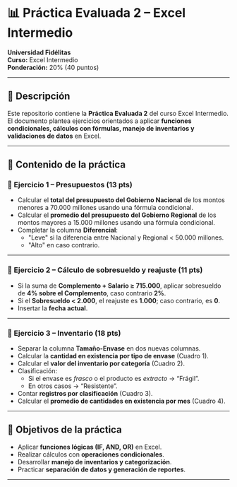 # 📊 Práctica Evaluada 2 – Excel Intermedio  

**Universidad Fidélitas**  
**Curso:** Excel Intermedio  
**Ponderación:** 20% (40 puntos)  

---

## 📂 Descripción  

Este repositorio contiene la **Práctica Evaluada 2** del curso Excel Intermedio. El documento plantea ejercicios orientados a aplicar **funciones condicionales, cálculos con fórmulas, manejo de inventarios y validaciones de datos** en Excel.  

---

## 📑 Contenido de la práctica  

### 🔹 Ejercicio 1 – Presupuestos (13 pts)  
- Calcular el **total del presupuesto del Gobierno Nacional** de los montos menores a 70.000 millones usando una fórmula condicional.  
- Calcular el **promedio del presupuesto del Gobierno Regional** de los montos mayores a 15.000 millones usando una fórmula condicional.  
- Completar la columna **Diferencial**:  
  - "Leve" si la diferencia entre Nacional y Regional < 50.000 millones.  
  - "Alto" en caso contrario.  

---

### 🔹 Ejercicio 2 – Cálculo de sobresueldo y reajuste (11 pts)  
- Si la suma de **Complemento + Salario ≥ 715.000**, aplicar sobresueldo de **4% sobre el Complemento**, caso contrario **2%**.  
- Si el **Sobresueldo < 2.000**, el reajuste es **1.000**; caso contrario, es **0**.  
- Insertar la **fecha actual**.  

---

### 🔹 Ejercicio 3 – Inventario (18 pts)  
- Separar la columna **Tamaño-Envase** en dos nuevas columnas.  
- Calcular la **cantidad en existencia por tipo de envase** (Cuadro 1).  
- Calcular el **valor del inventario por categoría** (Cuadro 2).  
- Clasificación:  
  - Si el envase es *frasco* o el producto es *extracto* → “Frágil”.  
  - En otros casos → “Resistente”.  
- Contar **registros por clasificación** (Cuadro 3).  
- Calcular el **promedio de cantidades en existencia por mes** (Cuadro 4).  

---

## 🎯 Objetivos de la práctica  

- Aplicar **funciones lógicas (IF, AND, OR)** en Excel.  
- Realizar cálculos con **operaciones condicionales**.  
- Desarrollar **manejo de inventarios y categorización**.  
- Practicar **separación de datos y generación de reportes**.  

---
